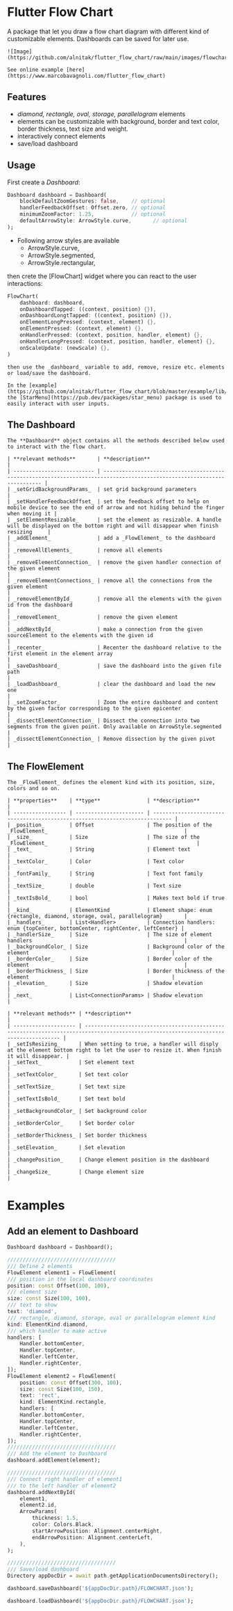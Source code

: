 # Flutter Flow Chart

A package that let you draw a flow chart diagram with different kind of customizable elements. Dashboards can be saved for later use.

    ![Image](https://github.com/alnitak/flutter_flow_chart/raw/main/images/flowchart.gif)

    See online example [here](https://www.marcobavagnoli.com/flutter_flow_chart)

## Features

- _diamond, rectangle, oval, storage, parallelogram_ elements
- elements can be customizable with background, border and text color, border thickness, text size and weight.
- interactively connect elements
- save/load dashboard

## Usage

First create a _Dashboard_:

```dart
Dashboard dashboard = Dashboard(
    blockDefaultZoomGestures: false,    // optional
    handlerFeedbackOffset: Offset.zero, // optional
    minimumZoomFactor: 1.25,            // optional
    defaultArrowStyle: ArrowStyle.curve,       // optional
);
```

- Following arrow styles are available
  - ArrowStyle.curve,
  - ArrowStyle.segmented,
  - ArrowStyle.rectangular,

then crete the [FlowChart] widget where you can react to the user interactions:

```dart
FlowChart(
    dashboard: dashboard,
    onDashboardTapped: ((context, position) {}),
    onDashboardLongtTapped: ((context, position) {}),
    onElementLongPressed: (context, element) {},
    onElementPressed: (context, element) {},
    onHandlerPressed: (context, position, handler, element) {},
    onHandlerLongPressed: (context, position, handler, element) {},
    onScaleUpdate: (newScale) {},
)
```

    then use the _dashboard_ variable to add, remove, resize etc. elements or load/save the dashboard.

    In the [example](https://github.com/alnitak/flutter_flow_chart/blob/master/example/lib/main.dart), the [StarMenu](https://pub.dev/packages/star_menu) package is used to easily interact with user inputs.

## The Dashboard

    The **Dashboard** object contains all the methods described below used to interact with the flow chart.

    | **relevant methods**       | **description**                                                                                                          |
    | -------------------------- | ------------------------------------------------------------------------------------------------------------------------ |
    | _setGridBackgroundParams_  | set grid background parameters                                                                                           |
    | _setHandlerFeedbackOffset_ | set the feedback offset to help on mobile device to see the end of arrow and not hiding behind the finger when moving it |
    | _setElementResizable_      | set the element as resizable. A handle will be displayed on the bottom right and will disappear when finish resizing     |
    | _addElement_               | add a _FlowElement_ to the dashboard                                                                                     |
    | _removeAllElements_        | remove all elements                                                                                                      |
    | _removeElementConnection_  | remove the given handler connection of the given element                                                                 |
    | _removeElementConnections_ | remove all the connections from the given element                                                                        |
    | _removeElementById_        | remove all the elements with the given id from the dashboard                                                             |
    | _removeElement_            | remove the given element                                                                                                 |
    | _addNextById_              | make a connection from the given sourceElement to the elements with the given id                                         |
    | _recenter_                 | Recenter the dashboard relative to the first element in the element array                                                |
    | _saveDashboard_            | save the dashboard into the given file path                                                                              |
    | _loadDashboard_            | clear the dashboard and load the new one                                                                                 |
    | _setZoomFactor_            | Zoom the entire dashboard and content by the given factor corresponding to the given epicenter                           |
    | _dissectElementConnection_ | Dissect the connection into two segments from the given point. Only available on ArrowStyle.segmented                    |
    | _dissectElementConnection_ | Remove dissection by the given pivot                                                                                     |

## The FlowElement

    The _FlowElement_ defines the element kind with its position, size, colors and so on.

    | **properties**    | **type**               | **description**                                                              |
    | ----------------- | ---------------------- | ---------------------------------------------------------------------------- |
    | _position_        | Offset                 | The position of the _FlowElement_                                            |
    | _size_            | Size                   | The size of the _FlowElement_                                                |
    | _text_            | String                 | Element text                                                                 |
    | _textColor_       | Color                  | Text color                                                                   |
    | _fontFamily_      | String                 | Text font family                                                             |
    | _textSize_        | double                 | Text size                                                                    |
    | _textIsBold_      | bool                   | Makes text bold if true                                                      |
    | _kind_            | ElementKind            | Element shape: enum {rectangle, diamond, storage, oval, parallelogram}       |
    | _handlers_        | List<Handler>          | Connection handlers: enum {topCenter, bottomCenter, rightCenter, leftCenter} |
    | _handlerSize_     | Size                   | The size of element handlers                                                 |
    | _backgroundColor_ | Size                   | Background color of the element                                              |
    | _borderColor_     | Size                   | Border color of the element                                                  |
    | _borderThickness_ | Size                   | Border thickness of the element                                              |
    | _elevation_       | Size                   | Shadow elevation                                                             |
    | _next_            | List<ConnectionParams> | Shadow elevation                                                             |

    | **relevant methods** | **description**                                                                                                                      |
    | -------------------- | ------------------------------------------------------------------------------------------------------------------------------------ |
    | _setIsResizing_      | When setting to true, a handler will disply at the element bottom right to let the user to resize it. When finish it will disappear. |
    | _setText_            | Set element text                                                                                                                     |
    | _setTextColor_       | Set text color                                                                                                                       |
    | _setTextSize_        | Set text size                                                                                                                        |
    | _setTextIsBold_      | Set text bold                                                                                                                        |
    | _setBackgroundColor_ | Set background color                                                                                                                 |
    | _setBorderColor_     | Set border color                                                                                                                     |
    | _setBorderThickness_ | Set border thickness                                                                                                                 |
    | _setElevation_       | Set elevation                                                                                                                        |
    | _changePosition_     | Change element position in the dashboard                                                                                             |
    | _changeSize_         | Change element size                                                                                                                  |

# Examples

## Add an element to Dashboard

```dart
Dashboard dashboard = Dashboard();

///////////////////////////////////
/// Define 2 elements
FlowElement element1 = FlowElement(
/// position in the local dashboard coordinates
position: const Offset(100, 100),
/// element size
size: const Size(100, 100),
/// text to show
text: 'diamond',
/// rectangle, diamond, storage, oval or parallelogram element kind
kind: ElementKind.diamond,
/// which handler to make active
handlers: [
    Handler.bottomCenter,
    Handler.topCenter,
    Handler.leftCenter,
    Handler.rightCenter,
]);
FlowElement element2 = FlowElement(
    position: const Offset(300, 100),
    size: const Size(100, 150),
    text: 'rect',
    kind: ElementKind.rectangle,
    handlers: [
    Handler.bottomCenter,
    Handler.topCenter,
    Handler.leftCenter,
    Handler.rightCenter,
]);
///////////////////////////////////
/// Add the element to Dashboard
dashboard.addElement(element);

///////////////////////////////////
/// Connect right handler of element1
/// to the left handler of element2
dashboard.addNextById(
    element1,
    element2.id,
    ArrowParams(
        thickness: 1.5,
        color: Colors.Black,
        startArrowPosition: Alignment.centerRight,
        endArrowPosition: Alignment.centerLeft,
    ),
);

///////////////////////////////////
/// Save/load dashboard
Directory appDocDir = await path.getApplicationDocumentsDirectory();

dashboard.saveDashboard('${appDocDir.path}/FLOWCHART.json');

dashboard.loadDashboard('${appDocDir.path}/FLOWCHART.json');
```
